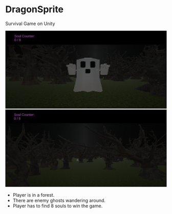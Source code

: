 # DragonSprite
Survival Game on Unity

![Screenshot](screenshots/screenshot1.png)
![Screenshot](screenshots/screenshot2.png)

* Player is in a forest. 
* There are enemy ghosts wandering around.
* Player has to find 8 souls to win the game.


